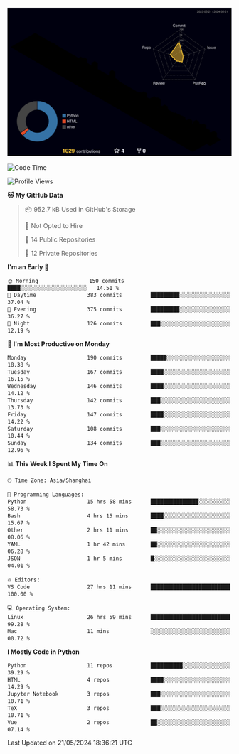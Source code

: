 <!--![](https://raw.githubusercontent.com/BorisYang326/BorisYang326/output/github-contribution-grid-snake-dark.svg) -->
![](./profile-3d-contrib/profile-night-rainbow.svg)
<!--START_SECTION:waka-->
![Code Time](http://img.shields.io/badge/Code%20Time-218%20hrs%2015%20mins-blue)

![Profile Views](http://img.shields.io/badge/Profile%20Views-0-blue)

**🐱 My GitHub Data** 

> 📦 952.7 kB Used in GitHub's Storage 
 > 
> 🚫 Not Opted to Hire
 > 
> 📜 14 Public Repositories 
 > 
> 🔑 12 Private Repositories 
 > 
**I'm an Early 🐤** 

```text
🌞 Morning                150 commits         ████░░░░░░░░░░░░░░░░░░░░░   14.51 % 
🌆 Daytime                383 commits         █████████░░░░░░░░░░░░░░░░   37.04 % 
🌃 Evening                375 commits         █████████░░░░░░░░░░░░░░░░   36.27 % 
🌙 Night                  126 commits         ███░░░░░░░░░░░░░░░░░░░░░░   12.19 % 
```
📅 **I'm Most Productive on Monday** 

```text
Monday                   190 commits         █████░░░░░░░░░░░░░░░░░░░░   18.38 % 
Tuesday                  167 commits         ████░░░░░░░░░░░░░░░░░░░░░   16.15 % 
Wednesday                146 commits         ████░░░░░░░░░░░░░░░░░░░░░   14.12 % 
Thursday                 142 commits         ███░░░░░░░░░░░░░░░░░░░░░░   13.73 % 
Friday                   147 commits         ████░░░░░░░░░░░░░░░░░░░░░   14.22 % 
Saturday                 108 commits         ███░░░░░░░░░░░░░░░░░░░░░░   10.44 % 
Sunday                   134 commits         ███░░░░░░░░░░░░░░░░░░░░░░   12.96 % 
```


📊 **This Week I Spent My Time On** 

```text
🕑︎ Time Zone: Asia/Shanghai

💬 Programming Languages: 
Python                   15 hrs 58 mins      ███████████████░░░░░░░░░░   58.73 % 
Bash                     4 hrs 15 mins       ████░░░░░░░░░░░░░░░░░░░░░   15.67 % 
Other                    2 hrs 11 mins       ██░░░░░░░░░░░░░░░░░░░░░░░   08.06 % 
YAML                     1 hr 42 mins        ██░░░░░░░░░░░░░░░░░░░░░░░   06.28 % 
JSON                     1 hr 5 mins         █░░░░░░░░░░░░░░░░░░░░░░░░   04.01 % 

🔥 Editors: 
VS Code                  27 hrs 11 mins      █████████████████████████   100.00 % 

💻 Operating System: 
Linux                    26 hrs 59 mins      █████████████████████████   99.28 % 
Mac                      11 mins             ░░░░░░░░░░░░░░░░░░░░░░░░░   00.72 % 
```

**I Mostly Code in Python** 

```text
Python                   11 repos            ██████████░░░░░░░░░░░░░░░   39.29 % 
HTML                     4 repos             ████░░░░░░░░░░░░░░░░░░░░░   14.29 % 
Jupyter Notebook         3 repos             ███░░░░░░░░░░░░░░░░░░░░░░   10.71 % 
TeX                      3 repos             ███░░░░░░░░░░░░░░░░░░░░░░   10.71 % 
Vue                      2 repos             ██░░░░░░░░░░░░░░░░░░░░░░░   07.14 % 
```




 Last Updated on 21/05/2024 18:36:21 UTC
<!--END_SECTION:waka-->
